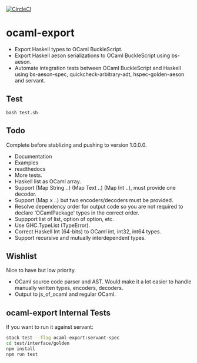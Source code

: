 [![CircleCI](https://circleci.com/gh/plow-technologies/ocaml-export.svg?style=shield&circle)](https://circleci.com/gh/plow-technologies/ocaml-export)

# ocaml-export

- Export Haskell types to OCaml BuckleScript. 
- Export Haskell aeson serializations to OCaml BuckleScript using bs-aeson.
- Automate integration tests between OCaml BuckleScript and Haskell using bs-aeson-spec, quickcheck-arbitrary-adt, hspec-golden-aeson and servant.

## Test

```
bash test.sh
```

## Todo

Complete before stablizing and pushing to version 1.0.0.0.

- Documentation
- Examples
- readthedocs
- More tests.
- Haskell list as OCaml array.
- Support (Map String ..) (Map Text ..) (Map Int ..), must provide one decoder.
- Support (Map x ..) but two encoders/decoders must be provided.
- Resolve dependency order for output code so you are not required to declare 'OCamlPackage' types in the correct order.
- Suppport list of list, option of option, etc.
- Use GHC.TypeList (TypeError). 
- Correct Haskell Int (64-bits) to OCaml int, int32, int64 types.
- Support recursive and mutually interdependent types.

## Wishlist

Nice to have but low priority.

- OCaml source code parser and AST. Would make it a lot easier to handle manually written types, encoders, decoders.
- Output to js_of_ocaml and regular OCaml.

## ocaml-export Internal Tests

If you want to run it against servant:

```bash
stack test --flag ocaml-export:servant-spec
cd test/interface/golden
npm install
npm run test
```
